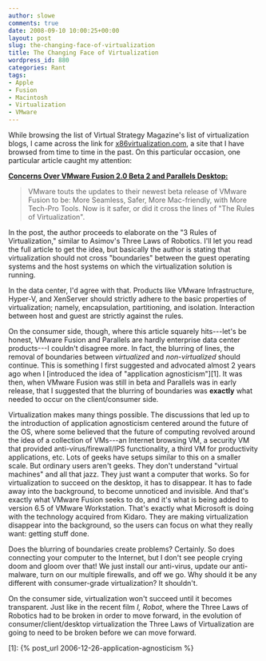 ```yaml
---
author: slowe
comments: true
date: 2008-09-10 10:00:25+00:00
layout: post
slug: the-changing-face-of-virtualization
title: The Changing Face of Virtualization
wordpress_id: 880
categories: Rant
tags:
- Apple
- Fusion
- Macintosh
- Virtualization
- VMware
---
```


While browsing the list of Virtual Strategy Magazine's list of virtualization blogs, I came across the link for [x86virtualization.com](http://x86virtualization.com), a site that I have browsed from time to time in the past. On this particular occasion, one particular article caught my attention:

**[Concerns Over VMware Fusion 2.0 Beta 2 and Parallels Desktop:](http://x86virtualization.com/desktop-computing/concerns-over-vmware-fusion-20-beta-2-and-parallels-desktop.html#more-315)**

>VMware touts the updates to their newest beta release of VMware Fusion to be: More Seamless, Safer, More Mac-friendly, with More Tech-Pro Tools. Now is it safer, or did it cross the lines of "The Rules of Virtualization".

In the post, the author proceeds to elaborate on the "3 Rules of Virtualization," similar to Asimov's Three Laws of Robotics. I'll let you read the full article to get the idea, but basically the author is stating that virtualization should not cross "boundaries" between the guest operating systems and the host systems on which the virtualization solution is running.

In the data center, I'd agree with that. Products like VMware Infrastructure, Hyper-V, and XenServer should strictly adhere to the basic properties of virtualization; namely, encapsulation, partitioning, and isolation. Interaction between host and guest are strictly against the rules.

On the consumer side, though, where this article squarely hits---let's be honest, VMware Fusion and Parallels are hardly enterprise data center products---I couldn't disagree more. In fact, the blurring of lines, the removal of boundaries between _virtualized_ and _non-virtualized_ should continue. This is something I first suggested and advocated almost 2 years ago when I [introduced the idea of "application agnosticism"][1]. It was then, when VMware Fusion was still in beta and Parallels was in early release, that I suggested that the blurring of boundaries was **exactly** what needed to occur on the client/consumer side.

Virtualization makes many things possible. The discussions that led up to the introduction of application agnosticism centered around the future of the OS, where some believed that the future of computing revolved around the idea of a collection of VMs---an Internet browsing VM, a security VM that provided anti-virus/firewall/IPS functionality, a third VM for productivity applications, etc. Lots of geeks have setups similar to this on a smaller scale. But ordinary users aren't geeks. They don't understand "virtual machines" and all that jazz. They just want a computer that works. So for virtualization to succeed on the desktop, it has to disappear. It has to fade away into the background, to become unnoticed and invisible. And that's exactly what VMware Fusion seeks to do, and it's what is being added to version 6.5 of VMware Workstation. That's exactly what Microsoft is doing with the technology acquired from Kidaro. They are making virtualization disappear into the background, so the users can focus on what they really want: getting stuff done.

Does the blurring of boundaries create problems? Certainly. So does connecting your computer to the Internet, but I don't see people crying doom and gloom over that! We just install our anti-virus, update our anti-malware, turn on our multiple firewalls, and off we go. Why should it be any different with consumer-grade virtualization? It shouldn't.

On the consumer side, virtualization won't succeed until it becomes transparent. Just like in the recent film _I, Robot_, where the Three Laws of Robotics had to be broken in order to move forward, in the evolution of consumer/client/desktop virtualization the Three Laws of Virtualization are going to need to be broken before we can move forward.

[1]: {% post_url 2006-12-26-application-agnosticism %}
